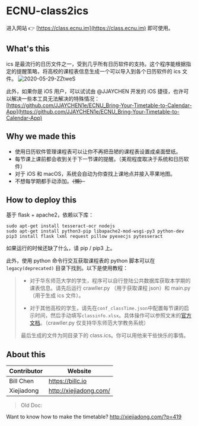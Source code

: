 # ECNU-class2ics

进入网站 👉 [https://class.ecnu.im](https://class.ecnu.im) 即可使用。

## What's this

ics 是最流行的日历文件之一，受到几乎所有日历软件的支持。这个程序能根据指定的提醒策略，将高校的课程表信息生成一个可以导入到各个日历软件的 ics 文件。
![2020-05-29-ZZtweS](https://billc.oss-cn-shanghai.aliyuncs.com/img/2020-05-29-ZZtweS.jpg)

此外，如果你是 iOS 用户，可以试试由 @JJAYCHEN 开发的 iOS 捷径，也许可以解决一些本工具无法解决的特殊情况：[https://github.com/JJAYCHEN1e/ECNU_Bring-Your-Timetable-to-Calendar-App](https://github.com/JJAYCHEN1e/ECNU_Bring-Your-Timetable-to-Calendar-App)

## Why we made this

- 使用日历软件管理课程表可以让你不再把丑陋的课程表设置成桌面壁纸。
- 每节课上课前都会收到关于下一节课的提醒。（美观程度取决于系统和日历软件）
- 对于 iOS 和 macOS，系统会自动为你查找上课地点并接入苹果地图。
- 不想每学期都手动添加。~~（懒）~~
  
## How to deploy this

基于 flask + apache2，依赖以下库：

```
sudo apt-get install tesseract-ocr nodejs
sudo apt-get install python3-pip libapache2-mod-wsgi-py3 python-dev
pip3 install flask lxml request pillow pyexecjs pytesseract
```

如果运行的时候还缺了什么，请 pip / pip3 上。

此外，使用 python 命令行交互获取课程表的 python 脚本可以在 `legacy(deprecated)` 目录下找到。以下是使用教程：

> - 对于华东师范大学的学生，程序可以自行登陆公共数据库获取本学期的课表信息。请先后运行 crawller.py （用于获取课程 json）和 main.py （用于生成 ics 文件）。
>  
> - 对于其他高校的学生，请先在`conf_classTime.json`中配置每节课的启示时间，然后手动填写`classinfo.xlsx`。具体操作可以参照文末的[官方文档]("http://xiejiadong.com/?p=419")。（crawller.py 仅支持华东师范大学教务系统）
>
> 最后生成的文件为同目录下的 class.ics。你可以用他来干些快乐的事情。

## About this

Contributor|Website
---|---
Bill Chen|https://billc.io
Xiejiadong|http://xiejiadong.com/

> Old Doc:

Want to know how to make the timetable? 
http://xiejiadong.com/?p=419
